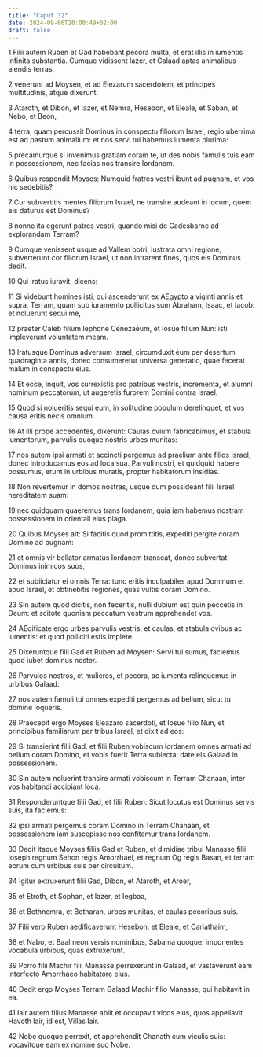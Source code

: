```yaml
---
title: "Caput 32"
date: 2024-09-06T20:00:49+02:00
draft: false
---
```



1 Filii autem Ruben et Gad habebant pecora multa, et erat illis in iumentis infinita substantia. Cumque vidissent Iazer, et Galaad aptas animalibus alendis terras,

2 venerunt ad Moysen, et ad Elezarum sacerdotem, et principes multitudinis, atque dixerunt:

3 Ataroth, et Dibon, et Iazer, et Nemra, Hesebon, et Eleale, et Saban, et Nebo, et Beon,

4 terra, quam percussit Dominus in conspectu filiorum Israel, regio uberrima est ad pastum animalium: et nos servi tui habemus iumenta plurima:

5 precamurque si invenimus gratiam coram te, ut des nobis famulis tuis eam in possessionem, nec facias nos transire Iordanem.

6 Quibus respondit Moyses: Numquid fratres vestri ibunt ad pugnam, et vos hic sedebitis?

7 Cur subvertitis mentes filiorum Israel, ne transire audeant in locum, quem eis daturus est Dominus?

8 nonne ita egerunt patres vestri, quando misi de Cadesbarne ad explorandam Terram?

9 Cumque venissent usque ad Vallem botri, lustrata omni regione, subverterunt cor filiorum Israel, ut non intrarent fines, quos eis Dominus dedit.

10 Qui iratus iuravit, dicens:

11 Si videbunt homines isti, qui ascenderunt ex AEgypto a viginti annis et supra, Terram, quam sub iuramento pollicitus sum Abraham, Isaac, et Iacob: et noluerunt sequi me,

12 praeter Caleb filium Iephone Cenezaeum, et Iosue filium Nun: isti impleverunt voluntatem meam.

13 Iratusque Dominus adversum Israel, circumduxit eum per desertum quadraginta annis, donec consumeretur universa generatio, quae fecerat malum in conspectu eius.

14 Et ecce, inquit, vos surrexistis pro patribus vestris, incrementa, et alumni hominum peccatorum, ut augeretis furorem Domini contra Israel.

15 Quod si nolueritis sequi eum, in solitudine populum derelinquet, et vos causa eritis necis omnium.

16 At illi prope accedentes, dixerunt: Caulas ovium fabricabimus, et stabula iumentorum, parvulis quoque nostris urbes munitas:

17 nos autem ipsi armati et accincti pergemus ad praelium ante filios Israel, donec introducamus eos ad loca sua. Parvuli nostri, et quidquid habere possumus, erunt in urbibus muratis, propter habitatorum insidias.

18 Non revertemur in domos nostras, usque dum possideant filii Israel hereditatem suam:

19 nec quidquam quaeremus trans Iordanem, quia iam habemus nostram possessionem in orientali eius plaga.

20 Quibus Moyses ait: Si facitis quod promittitis, expediti pergite coram Domino ad pugnam:

21 et omnis vir bellator armatus Iordanem transeat, donec subvertat Dominus inimicos suos,

22 et subiiciatur ei omnis Terra: tunc eritis inculpabiles apud Dominum et apud Israel, et obtinebitis regiones, quas vultis coram Domino.

23 Sin autem quod dicitis, non feceritis, nulli dubium est quin peccetis in Deum: et scitote quoniam peccatum vestrum apprehendet vos.

24 AEdificate ergo urbes parvulis vestris, et caulas, et stabula ovibus ac iumentis: et quod polliciti estis implete.

25 Dixeruntque filii Gad et Ruben ad Moysen: Servi tui sumus, faciemus quod iubet dominus noster.

26 Parvulos nostros, et mulieres, et pecora, ac iumenta relinquemus in urbibus Galaad:

27 nos autem famuli tui omnes expediti pergemus ad bellum, sicut tu domine loqueris.

28 Praecepit ergo Moyses Eleazaro sacerdoti, et Iosue filio Nun, et principibus familiarum per tribus Israel, et dixit ad eos:

29 Si transierint filii Gad, et filii Ruben vobiscum Iordanem omnes armati ad bellum coram Domino, et vobis fuerit Terra subiecta: date eis Galaad in possessionem.

30 Sin autem noluerint transire armati vobiscum in Terram Chanaan, inter vos habitandi accipiant loca.

31 Responderuntque filii Gad, et filii Ruben: Sicut locutus est Dominus servis suis, ita faciemus:

32 ipsi armati pergemus coram Domino in Terram Chanaan, et possessionem iam suscepisse nos confitemur trans Iordanem.

33 Dedit itaque Moyses filiis Gad et Ruben, et dimidiae tribui Manasse filii Ioseph regnum Sehon regis Amorrhaei, et regnum Og regis Basan, et terram eorum cum urbibus suis per circuitum.

34 Igitur extruxerunt filii Gad, Dibon, et Ataroth, et Aroer,

35 et Etroth, et Sophan, et Iazer, et Iegbaa,

36 et Bethnemra, et Betharan, urbes munitas, et caulas pecoribus suis.

37 Filii vero Ruben aedificaverunt Hesebon, et Eleale, et Cariathaim,

38 et Nabo, et Baalmeon versis nominibus, Sabama quoque: imponentes vocabula urbibus, quas extruxerunt.

39 Porro filii Machir filii Manasse perrexerunt in Galaad, et vastaverunt eam interfecto Amorrhaeo habitatore eius.

40 Dedit ergo Moyses Terram Galaad Machir filio Manasse, qui habitavit in ea.

41 Iair autem filius Manasse abiit et occupavit vicos eius, quos appellavit Havoth Iair, id est, Villas Iair.

42 Nobe quoque perrexit, et apprehendit Chanath cum viculis suis: vocavitque eam ex nomine suo Nobe.

